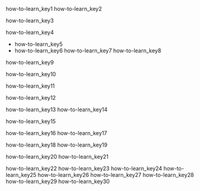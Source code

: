 how-to-learn_key1
how-to-learn_key2


how-to-learn_key3


how-to-learn_key4
- how-to-learn_key5
- how-to-learn_key6
how-to-learn_key7
how-to-learn_key8


how-to-learn_key9


how-to-learn_key10


how-to-learn_key11


how-to-learn_key12


how-to-learn_key13
how-to-learn_key14


how-to-learn_key15


how-to-learn_key16
how-to-learn_key17


how-to-learn_key18
how-to-learn_key19


how-to-learn_key20
how-to-learn_key21


how-to-learn_key22
how-to-learn_key23
how-to-learn_key24
how-to-learn_key25
how-to-learn_key26
how-to-learn_key27
how-to-learn_key28
how-to-learn_key29
how-to-learn_key30
